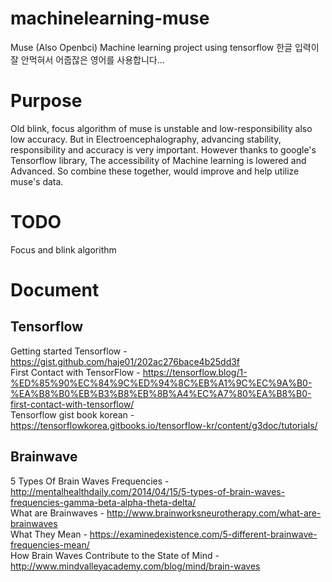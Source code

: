 # machinelearning-muse
Muse (Also Openbci) Machine learning project using tensorflow 
한글 입력이 잘 안먹혀서 어줍잖은 영어를 사용합니다...

# Purpose
Old blink, focus algorithm of muse is unstable and low-responsibility also low accuracy.
But in Electroencephalography, advancing stability, responsibility and accuracy is very important.
However thanks to google's Tensorflow library, The accessibility of Machine learning is lowered and Advanced.
So combine these together, would improve and help utilize muse's data.

# TODO
Focus and blink algorithm

# Document
## Tensorflow
Getting started Tensorflow - https://gist.github.com/haje01/202ac276bace4b25dd3f <br>
First Contact with TensorFlow - https://tensorflow.blog/1-%ED%85%90%EC%84%9C%ED%94%8C%EB%A1%9C%EC%9A%B0-%EA%B8%B0%EB%B3%B8%EB%8B%A4%EC%A7%80%EA%B8%B0-first-contact-with-tensorflow/ <br>
Tensorflow gist book korean - https://tensorflowkorea.gitbooks.io/tensorflow-kr/content/g3doc/tutorials/

## Brainwave
5 Types Of Brain Waves Frequencies - http://mentalhealthdaily.com/2014/04/15/5-types-of-brain-waves-frequencies-gamma-beta-alpha-theta-delta/ <br>
What are Brainwaves - http://www.brainworksneurotherapy.com/what-are-brainwaves <br>
What They Mean - https://examinedexistence.com/5-different-brainwave-frequencies-mean/ <br>
How Brain Waves Contribute to the State of Mind - http://www.mindvalleyacademy.com/blog/mind/brain-waves 
